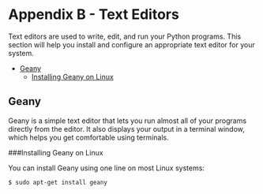 Appendix B - Text Editors
===

Text editors are used to write, edit, and run your Python programs. This section will help you install and configure an appropriate text editor for your system.

- [Geany](#geany)
  - [Installing Geany on Linux](#installing-geany-on-linux)

Geany
---

Geany is a simple text editor that lets you run almost all of your programs directly from the editor. It also displays your output in a terminal window, which helps you get comfortable using terminals.

###Installing Geany on Linux

You can install Geany using one line on most Linux systems:

    $ sudo apt-get install geany

